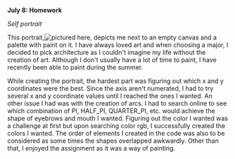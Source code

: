 **July 8: Homework**

*Self portrait*

This portrait,![pictured here](SelfPortrait,jpg), depicts me next to an empty canvas and a palette with paint on it. I have always loved art and when choosing a major, I decided to pick architecture as I couldn't imagine my life without the creation of art. Although I don't usually have a lot of time to paint, I have recently been able to paint during the summer.

While creating the portrait, the hardest part was figuring out which x and y coordinates were the best. Since the axis aren't numerated, I had to try several x and y coordinate values until I reached the ones I wanted. An other issue I had was with the creation of arcs. I had to search online to see which combination of PI, HALF_PI, QUARTER_PI, etc. would achieve the shape of eyebrows and mouth I wanted. Figuring out the color I wanted was a challenge at first but upon searching color rgb, I successfully created the colors I wanted. The order of elements I created in the code was also to be considered as some times the shapes overlapped awkwardly. Other than that, I enjoyed the assignment as it was a way of painting.
